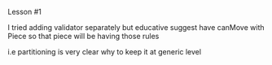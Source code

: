 Lesson #1

I tried adding validator separately but educative suggest have canMove
with Piece so that piece will be having those rules

i.e partitioning is very clear why to keep it at generic level